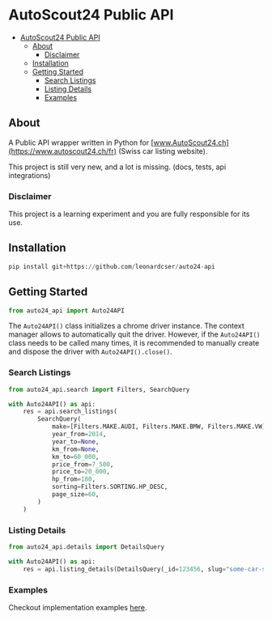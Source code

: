 # AutoScout24 Public API

-   [AutoScout24 Public API](#autoscout24-public-api)
    -   [About](#about)
        -   [Disclaimer](#disclaimer)
    -   [Installation](#installation)
    -   [Getting Started](#getting-started)
        -   [Search Listings](#search-listings)
        -   [Listing Details](#listing-details)
        -   [Examples](#examples)

## About

A Public API wrapper written in Python for [www.AutoScout24.ch](https://www.autoscout24.ch/fr) (Swiss car listing website).

This project is still very new, and a lot is missing. (docs, tests, api integrations)

### Disclaimer

This project is a learning experiment and you are fully responsible for its use.

## Installation

```python
pip install git+https://github.com/leonardcser/auto24-api
```

## Getting Started

```python
from auto24_api import Auto24API
```

The `Auto24API()` class initializes a chrome driver instance. The context manager allows to automatically quit the driver. However, if the `Auto24API()` class needs to be called many times, it is recommended to manually create and dispose the driver with `Auto24API().close()`.

### Search Listings

```python
from auto24_api.search import Filters, SearchQuery

with Auto24API() as api:
    res = api.search_listings(
        SearchQuery(
            make=[Filters.MAKE.AUDI, Filters.MAKE.BMW, Filters.MAKE.VW],
            year_from=2014,
            year_to=None,
            km_from=None,
            km_to=60_000,
            price_from=7_500,
            price_to=20_000,
            hp_from=180,
            sorting=Filters.SORTING.HP_DESC,
            page_size=60,
        )
    )

```

### Listing Details

```python
from auto24_api.details import DetailsQuery

with Auto24API() as api:
    res = api.listing_details(DetailsQuery(_id=123456, slug="some-car-slug"))

```

### Examples

Checkout implementation examples [here](./examples/).
